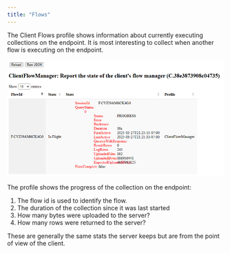 ```yaml
---
title: "Flows"
---
```


The Client Flows profile shows information about currently executing
collections on the endpoint. It is most interesting to collect when
another flow is executing on the endpoint.

![Client Flow Profile](profile.png)

The profile shows the progress of the collection on the endpoint:

1. The flow id is used to identify the flow.
2. The duration of the collection since it was last started
3. How many bytes were uploaded to the server?
4. How many rows were returned to the server?


These are generally the same stats the server keeps but are from the
point of view of the client.
